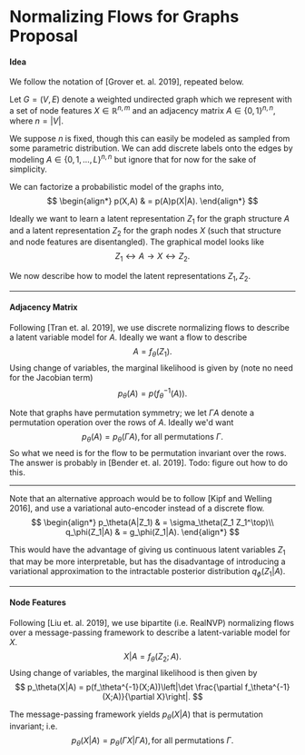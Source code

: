 # Normalizing Flows for Graphs Proposal

#### Idea

We follow the notation of [Grover et. al. 2019], repeated below. 

Let $G=(V,E)$ denote a weighted undirected graph which we represent with a set of node features $X \in \mathbb{R}^{n,m}$ and an adjacency matrix $A \in \{0,1\}^{n,n}$, where $n=|V|$. 

We suppose $n$ is fixed, though this can easily be modeled as sampled from some parametric distribution. We can add discrete labels onto the edges by modeling $A\in \{0,1,\dots,L\}^{n,n}$ but ignore that for now for the sake of simplicity.

We can factorize a probabilistic model of the graphs into,
$$
\begin{align*}
	p(X,A) & = p(A)p(X|A).
\end{align*}
$$

Ideally we want to learn a latent representation $Z_1$ for the graph structure $A$ and a latent representation $Z_2$ for the graph nodes $X$ (such that structure and node features are disentangled). The graphical model looks like
$$
Z_1 \leftrightarrow A \rightarrow X \leftrightarrow Z_2.
$$


We now describe how to model the latent representations $Z_1,Z_2$.

---

#### Adjacency Matrix

Following [Tran et. al. 2019], we use discrete normalizing flows to describe a latent variable model for $A$.  Ideally we want a flow to describe
$$
A = f_\theta(Z_1).
$$
Using change of variables, the marginal likelihood is given by (note no need for the Jacobian term)
$$
p_\theta(A) = p(f_\theta^{-1}(A)).
$$


Note that graphs have permutation symmetry; we let $\Gamma A$ denote a permutation operation over the rows of $A$. Ideally we'd want
$$
p_\theta(A) = p_\theta(\Gamma A), \text{for all permutations }\Gamma.
$$
So what we need is for the flow to be permutation invariant over the rows. The answer is probably in [Bender et. al. 2019]. Todo: figure out how to do this. 

---

Note that an alternative approach would be to follow [Kipf and Welling 2016], and use a variational auto-encoder instead of a discrete flow. 
$$
\begin{align*}
	p_\theta(A|Z_1) & = \sigma_\theta(Z_1 Z_1^\top)\\
	q_\phi(Z_1|A) & = g_\phi(Z_1|A).
\end{align*}
$$


This would have the advantage of giving us continuous latent variables $Z_1$ that may be more interpretable, but has the disadvantage of introducing a variational approximation to the intractable posterior distribution $q_\phi(Z_1|A)$.

---

#### Node Features

Following [Liu et. al. 2019], we use bipartite (i.e. RealNVP) normalizing flows over a message-passing framework to describe a latent-variable model for $X$. 
$$
X|A = f_\theta(Z_2;A).
$$
Using change of variables, the marginal likelihood is then given by
$$
p_\theta(X|A) = p(f_\theta^{-1}(X;A))\left|\det \frac{\partial f_\theta^{-1}(X;A)}{\partial X}\right|.
$$


The message-passing framework yields $p_\theta(X|A)$ that is permutation invariant; i.e.
$$
p_\theta(X|A) = p_\theta(\Gamma X | \Gamma A), \text{for all permutations }\Gamma.
$$
